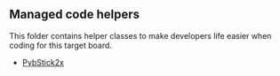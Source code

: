 ## Managed code helpers

This folder contains helper classes to make developers life easier when coding for this target board.

* [PybStick2x](PybStick2x.cs)
